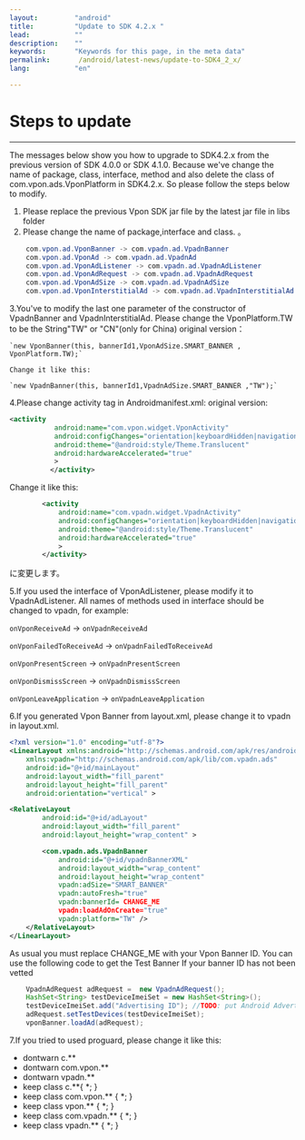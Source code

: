 ```yaml
---
layout:         "android"
title:          "Update to SDK 4.2.x "
lead:           ""
description:    ""
keywords:       "Keywords for this page, in the meta data"
permalink:       /android/latest-news/update-to-SDK4_2_x/
lang:           "en"

---
```

# Steps to update
---
The messages below show you how to upgrade to SDK4.2.x from the previous version of SDK 4.0.0 or SDK 4.1.0. Because we've change the name of package, class, interface, method and also delete the class of com.vpon.ads.VponPlatform in SDK4.2.x. So please follow the steps below to modify.

1. Please replace the previous Vpon SDK jar file by the latest jar file in libs folder
2. Please change the name of package,interface and class. 。

```java
    com.vpon.ad.VponBanner -> com.vpadn.ad.VpadnBanner
    com.vpon.ad.VponAd -> com.vpadn.ad.VpadnAd
    com.vpon.ad.VponAdListener -> com.vpadn.ad.VpadnAdListener
    com.vpon.ad.VponAdRequest -> com.vpadn.ad.VpadnAdRequest
    com.vpon.ad.VponAdSize -> com.vpadn.ad.VpadnAdSize
    com.vpon.ad.VponInterstitialAd -> com.vpadn.ad.VpadnInterstitialAd
```
3.You've to modify the last one parameter of the constructor of VpadnBanner and VpadnInterstitialAd. Please change the VponPlatform.TW to be the String"TW" or "CN"(only for China)
original version：

    `new VponBanner(this, bannerId1,VponAdSize.SMART_BANNER , VponPlatform.TW);`

    Change it like this:

    `new VpadnBanner(this, bannerId1,VpadnAdSize.SMART_BANNER ,"TW");`

4.Please change activity tag in Androidmanifest.xml:
original version:

 ```xml
 <activity
            android:name="com.vpon.widget.VponActivity"
            android:configChanges="orientation|keyboardHidden|navigation|keyboard|screenLayout|uiMode|screenSize|smallestScreenSize"
            android:theme="@android:style/Theme.Translucent"
            android:hardwareAccelerated="true"
            >
           </activity>
```
Change it like this:

```xml
        <activity
            android:name="com.vpadn.widget.VpadnActivity"
            android:configChanges="orientation|keyboardHidden|navigation|keyboard|screenLayout|uiMode|screenSize|smallestScreenSize"
            android:theme="@android:style/Theme.Translucent"
            android:hardwareAccelerated="true"
            >  
        </activity>
```

に変更します。

5.If you used the interface of VponAdListener, please modify it to VpadnAdListener.
All names of methods used in interface should be changed to vpadn, for example:

`onVponReceiveAd` -> `onVpadnReceiveAd`  

`onVponFailedToReceiveAd` -> `onVpadnFailedToReceiveAd`  

`onVponPresentScreen` -> `onVpadnPresentScreen`  

`onVponDismissScreen` -> `onVpadnDismissScreen`  

`onVponLeaveApplication` -> `onVpadnLeaveApplication`

6.If you generated Vpon Banner from layout.xml, please change it to vpadn in layout.xml.

```xml
<?xml version="1.0" encoding="utf-8"?>
<LinearLayout xmlns:android="http://schemas.android.com/apk/res/android"
    xmlns:vpadn="http://schemas.android.com/apk/lib/com.vpadn.ads"
    android:id="@+id/mainLayout"
    android:layout_width="fill_parent"
    android:layout_height="fill_parent"
    android:orientation="vertical" >

<RelativeLayout
        android:id="@+id/adLayout"
        android:layout_width="fill_parent"
        android:layout_height="wrap_content" >

        <com.vpadn.ads.VpadnBanner
            android:id="@+id/vpadnBannerXML"
            android:layout_width="wrap_content"
            android:layout_height="wrap_content"
            vpadn:adSize="SMART_BANNER"
            vpadn:autoFresh="true"
            vpadn:bannerId= CHANGE_ME
            vpadn:loadAdOnCreate="true"
            vpadn:platform="TW" />
    </RelativeLayout>
</LinearLayout>
```

As usual you must replace CHANGE_ME with your Vpon Banner ID.
You can use the following code to get the Test Banner If your banner ID has not been vetted

```java
    VpadnAdRequest adRequest =  new VpadnAdRequest();
    HashSet<String> testDeviceImeiSet = new HashSet<String>();
    testDeviceImeiSet.add("Advertising ID"); //TODO: put Android Advertising ID
    adRequest.setTestDevices(testDeviceImeiSet);
    vponBanner.loadAd(adRequest);
```

7.If you tried to used proguard, please change it like this:<br>
- dontwarn c.\*\* <br>
- dontwarn com.vpon.\*\* <br>
- dontwarn vpadn.\*\* <br>
- keep class c.\*\*{ \*; } <br>
- keep class com.vpon.\*\* { \*; } <br>
- keep class vpon.\*\* { \*; } <br>
- keep class com.vpadn.\*\* { \*; } <br>
- keep class vpadn.\*\* { \*; } <br>
